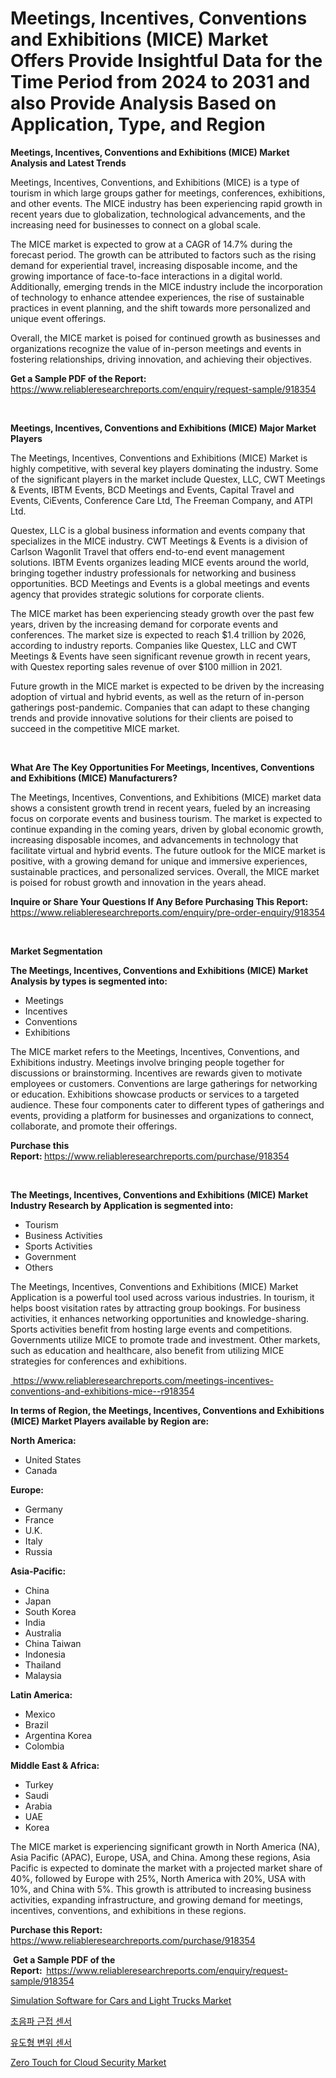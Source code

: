 <p><h1>Meetings, Incentives, Conventions and Exhibitions (MICE) Market Offers Provide Insightful Data for the Time Period from 2024 to 2031 and also Provide Analysis Based on Application, Type, and Region</h1></p><p><strong>Meetings, Incentives, Conventions and Exhibitions (MICE) Market Analysis and Latest Trends</strong></p>
<p><p>Meetings, Incentives, Conventions, and Exhibitions (MICE) is a type of tourism in which large groups gather for meetings, conferences, exhibitions, and other events. The MICE industry has been experiencing rapid growth in recent years due to globalization, technological advancements, and the increasing need for businesses to connect on a global scale.</p><p>The MICE market is expected to grow at a CAGR of 14.7% during the forecast period. The growth can be attributed to factors such as the rising demand for experiential travel, increasing disposable income, and the growing importance of face-to-face interactions in a digital world. Additionally, emerging trends in the MICE industry include the incorporation of technology to enhance attendee experiences, the rise of sustainable practices in event planning, and the shift towards more personalized and unique event offerings.</p><p>Overall, the MICE market is poised for continued growth as businesses and organizations recognize the value of in-person meetings and events in fostering relationships, driving innovation, and achieving their objectives.</p></p>
<p><strong>Get a Sample PDF of the Report:&nbsp;</strong> <a href="https://www.reliableresearchreports.com/enquiry/request-sample/918354">https://www.reliableresearchreports.com/enquiry/request-sample/918354</a></p>
<p>&nbsp;</p>
<p><strong>Meetings, Incentives, Conventions and Exhibitions (MICE) Major Market Players</strong></p>
<p><p>The Meetings, Incentives, Conventions and Exhibitions (MICE) Market is highly competitive, with several key players dominating the industry. Some of the significant players in the market include Questex, LLC, CWT Meetings & Events, IBTM Events, BCD Meetings and Events, Capital Travel and Events, CiEvents, Conference Care Ltd, The Freeman Company, and ATPI Ltd.</p><p>Questex, LLC is a global business information and events company that specializes in the MICE industry. CWT Meetings & Events is a division of Carlson Wagonlit Travel that offers end-to-end event management solutions. IBTM Events organizes leading MICE events around the world, bringing together industry professionals for networking and business opportunities. BCD Meetings and Events is a global meetings and events agency that provides strategic solutions for corporate clients.</p><p>The MICE market has been experiencing steady growth over the past few years, driven by the increasing demand for corporate events and conferences. The market size is expected to reach $1.4 trillion by 2026, according to industry reports. Companies like Questex, LLC and CWT Meetings & Events have seen significant revenue growth in recent years, with Questex reporting sales revenue of over $100 million in 2021.</p><p>Future growth in the MICE market is expected to be driven by the increasing adoption of virtual and hybrid events, as well as the return of in-person gatherings post-pandemic. Companies that can adapt to these changing trends and provide innovative solutions for their clients are poised to succeed in the competitive MICE market.</p></p>
<p>&nbsp;</p>
<p><strong>What Are The Key Opportunities For Meetings, Incentives, Conventions and Exhibitions (MICE) Manufacturers?</strong></p>
<p><p>The Meetings, Incentives, Conventions, and Exhibitions (MICE) market data shows a consistent growth trend in recent years, fueled by an increasing focus on corporate events and business tourism. The market is expected to continue expanding in the coming years, driven by global economic growth, increasing disposable incomes, and advancements in technology that facilitate virtual and hybrid events. The future outlook for the MICE market is positive, with a growing demand for unique and immersive experiences, sustainable practices, and personalized services. Overall, the MICE market is poised for robust growth and innovation in the years ahead.</p></p>
<p><strong>Inquire or Share Your Questions If Any Before Purchasing This Report:</strong> <a href="https://www.reliableresearchreports.com/enquiry/pre-order-enquiry/918354">https://www.reliableresearchreports.com/enquiry/pre-order-enquiry/918354</a></p>
<p>&nbsp;</p>
<p><strong>Market Segmentation</strong></p>
<p><strong>The Meetings, Incentives, Conventions and Exhibitions (MICE) Market Analysis by types is segmented into:</strong></p>
<p><ul><li>Meetings</li><li>Incentives</li><li>Conventions</li><li>Exhibitions</li></ul></p>
<p><p>The MICE market refers to the Meetings, Incentives, Conventions, and Exhibitions industry. Meetings involve bringing people together for discussions or brainstorming. Incentives are rewards given to motivate employees or customers. Conventions are large gatherings for networking or education. Exhibitions showcase products or services to a targeted audience. These four components cater to different types of gatherings and events, providing a platform for businesses and organizations to connect, collaborate, and promote their offerings.</p></p>
<p><strong>Purchase this Report:&nbsp;</strong><a href="https://www.reliableresearchreports.com/purchase/918354">https://www.reliableresearchreports.com/purchase/918354</a></p>
<p>&nbsp;</p>
<p><strong>The Meetings, Incentives, Conventions and Exhibitions (MICE) Market Industry Research by Application is segmented into:</strong></p>
<p><ul><li>Tourism</li><li>Business Activities</li><li>Sports Activities</li><li>Government</li><li>Others</li></ul></p>
<p><p>The Meetings, Incentives, Conventions and Exhibitions (MICE) Market Application is a powerful tool used across various industries. In tourism, it helps boost visitation rates by attracting group bookings. For business activities, it enhances networking opportunities and knowledge-sharing. Sports activities benefit from hosting large events and competitions. Governments utilize MICE to promote trade and investment. Other markets, such as education and healthcare, also benefit from utilizing MICE strategies for conferences and exhibitions.</p></p>
<p><a href="https://www.reliableresearchreports.com/meetings-incentives-conventions-and-exhibitions-mice--r918354">&nbsp;https://www.reliableresearchreports.com/meetings-incentives-conventions-and-exhibitions-mice--r918354</a></p>
<p><strong>In terms of Region, the Meetings, Incentives, Conventions and Exhibitions (MICE) Market Players available by Region are:</strong></p>
<p>
    <p> <strong> North America: </strong>
        <ul>
            <li>United States</li>
            <li>Canada</li>
        </ul>
        </p> 
    <p> <strong> Europe: </strong>
        <ul>
            <li>Germany</li>
            <li>France</li>
            <li>U.K.</li>
            <li>Italy</li>
            <li>Russia</li>
        </ul>
        </p> 
    <p> <strong> Asia-Pacific: </strong>
        <ul>
            <li>China</li>
            <li>Japan</li>
            <li>South Korea</li>
            <li>India</li>
            <li>Australia</li>
            <li>China Taiwan</li>
            <li>Indonesia</li>
            <li>Thailand</li>
            <li>Malaysia</li>
        </ul>
        </p> 
    <p> <strong> Latin America: </strong>
        <ul>
            <li>Mexico</li>
            <li>Brazil</li>
            <li>Argentina Korea</li>
            <li>Colombia</li>
        </ul>
        </p> 
    <p> <strong> Middle East & Africa: </strong>
        <ul>
            <li>Turkey</li>
            <li>Saudi</li>
            <li>Arabia</li>
            <li>UAE</li>
            <li>Korea</li>
        </ul>
    </p>
    </p>
<p><p>The MICE market is experiencing significant growth in North America (NA), Asia Pacific (APAC), Europe, USA, and China. Among these regions, Asia Pacific is expected to dominate the market with a projected market share of 40%, followed by Europe with 25%, North America with 20%, USA with 10%, and China with 5%. This growth is attributed to increasing business activities, expanding infrastructure, and growing demand for meetings, incentives, conventions, and exhibitions in these regions.</p></p>
<p><strong>Purchase this Report: </strong><a href="https://www.reliableresearchreports.com/purchase/918354">https://www.reliableresearchreports.com/purchase/918354</a></p>
<p>&nbsp;<strong>Get a Sample PDF of the Report:&nbsp;&nbsp;</strong><a href="https://www.reliableresearchreports.com/enquiry/request-sample/918354">https://www.reliableresearchreports.com/enquiry/request-sample/918354</a></p>
<p><strong></strong></p>
<p><p><a href="https://www.linkedin.com/pulse/simulation-software-cars-light-trucks-market-size-outlook-forecast-cr6fe">Simulation Software for Cars and Light Trucks Market</a></p><p><a href="https://github.com/CliftonFisher9067/Market-Research-Report-List-1/blob/main/509776962274.md">초음파 근접 센서</a></p><p><a href="https://github.com/vskv4779xr1/Market-Research-Report-List-2/blob/main/886543662271.md">유도형 변위 센서</a></p><p><a href="https://www.linkedin.com/pulse/zero-touch-cloud-security-market-size-outlook-forecast-2024-avxje">Zero Touch for Cloud Security Market</a></p></p>